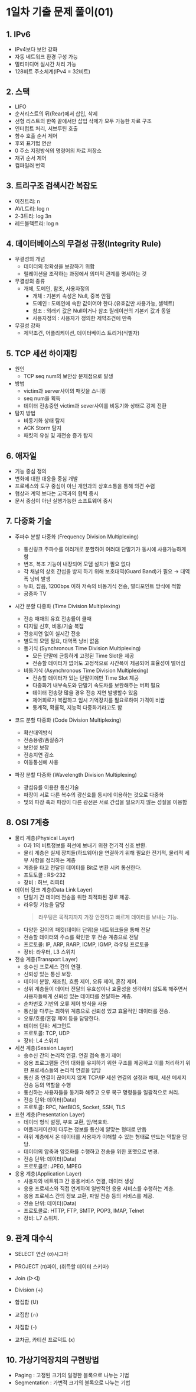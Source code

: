 # 1일차 기출 문제 풀이(01)

## 1. IPv6
  - IPv4보다 보안 강화
  - 자동 네트워크 환경 구성 가능
  - 멀티미디어 실시간 처리 가능
  - 128비트 주소체계(IPv4 = 32비트)

## 2. 스택
  - LIFO
  - 순서리스트의 뒤(Rear)에서 삽입, 삭제
  - 선형 리스트의 한쪽 끝에서만 삽입 삭제가 모두 가능한 자료 구조
  - 인터럽트 처리, 서브루틴 호출
  - 함수 호출 순서 제어
  - 후외 표기법 연산
  - 0 주소 지정방식의 명령어의 자료 저장소
  - 재귀 순서 제어
  - 컴파일러 번역

## 3. 트리구조 검색시간 복잡도
  - 이진트리: n
  - AVL트리: log n
  - 2-3트리: log 3n
  - 레드블랙트리: log n

## 4. 데이터베이스의 무결성 규정(Integrity Rule)
  - 무결성의 개념
    - 데이터의 정확성을 보장하기 위함
    - 릴레이션을 조작하는 과정에서 의미적 관계를 명세하는 것
  - 무결성의 종류
    - 개체, 도메인, 참조, 사용자정의
      - 개체 : 기본키 속성은 Null, 중복 안됨
      - 도메인 : 도메인에 속한 값이어야 한다.(유효값만 사용가능, 셀렉트)
      - 참조 : 외래키 값은 Null이거나 참조 릴레이션의 기본키 값과 동일 
      - 사용자정의 : 사용자가 정의한 제약조건에 만족
  - 무결성 강화
    - 제약조건, 어플리케이션, 데이터베이스 트리거(식별자)

## 5. TCP 세션 하이재킹
  - 원인
    - TCP seq num의 보안상 문제점으로 발생
  - 방법
    - victim과 server사이의 패킷을 스니핑
    - seq num을 획득
    - 데이터 전송중인 victim과 sever사이를 비동기화 상태로 강제 전환
  - 탐지 방법
    - 비동기화 상태 탐지
    - ACK Storm 탐지
    - 패킷의 유실 및 재전송 증가 탐지

## 6. 애자일
  - 기능 중심 정의
  - 변화에 대한 대응을 중심 개발
  - 프로세스와 도구 중심이 아닌 개인과의 상호소통을 통해 의견 수렴
  - 협상과 계약 보다는 고객과의 협력 중시
  - 문서 중심이 아닌 실행가능한 소프트웨어 중시

## 7. 다중화 기술
  - 주파수 분할 다중화 (Frequency Division Multiplexing)
    - 통신링크 주파수를 여러개로 분할하여 여러대 단말기가 동시에 사용가능하게 함
    - 변조, 복조 기능이 내장되어 모뎀 설치가 필요 없다
    - 각 채널의 상호 간섭을 방지 하기 위해 보호대역(Guard Band)가 필요 → 대역폭 낭비 발생
    - 누화, 잡음, 1200bps 이하 저속의 비동기식 전송, 멀티포인트 방식에 적합
    - 공중파 TV
    
  - 시간 분할 다중화 (Time Division Multiplexing)
    - 전송 매채의 유효 전송률이 클때
    - 디지털 신호, 비용/기술 복잡
    - 전송지연 없이 실시간 전송
    - 별도의 모뎀 필요, 대역폭 낭비 없음
    - 동기식 (Synchronous Time Division Multiplexing)
      - 모든 단말에 균등하게 고정된 Time Slot을 제공
      - 전송할 데이터가 없어도 고정적으로 시간폭이 제공되어 효율성이 떨어짐
    - 비동기식 (Asynchronous Time Division Multiplexing)
      - 전송할 데이터가 있는 단말이에만 Time Slot 제공
      - 다중화기 내부속도와 단말기 속도차를 보완해주는 버퍼 필요
      - 데이터 전송량 많을 경우 전송 지연 발생할수 있음
      - 제어회로가 복잡하고 임시 기억장치를 필요로하여 가격이 비쌈
      - 통계적, 확률적, 지능적 다중화기라고도 함
  - 코드 분할 다중화 (Code Division Multiplexing)
    - 확산대역방식
    - 전송용량/품질증가
    - 보안성 보장
    - 전송지연 감소
    - 이동통신에 사용
  - 파장 분할 다중화 (Wavelength Division Multiplexing)
    - 광섬유를 이용한 통신기술
    - 파장이 서로 다른 복수의 광신호를 동시에 이용하는 것으로 다중화
    - 빛의 파장 축과 파장이 다른 광선은 서로 간섭을 일으키지 않는 성질을 이용함

## 8. OSI 7계층
  - 물리 계층(Physical Layer)
    - 0과 1의 비트정보를 회선에 보내기 위한 전기적 신호 반환.
    - 물리 계층은 실제 장치들(하드웨어)을 연결하기 위해 필요한 전기적, 물리적 세부 사항을 정리하는 계층
    - 계층을 타고 전달된 데이터를 Bit로 변환 시켜 통신한다.
    - 프토토콜 : RS-232
    - 장비 : 허브, 리피터
  - 데이터 링크 계층(Data Link Layer)
    - 단말기 간 데이터 전송을 위한 최적화된 경로 제공.
    - 라우팅 기능을 담당
      > 라우팅은 목적지까지 가장 안전하고 빠르게 데이터를 보내는 기능.
    - 다양한 길이의 패킷(데이터 단위)을 네트워크들을 통해 전달
    - 전송할 데이터의 주소를 확인한 후 전송 계층으로 전달
    - 프로토콜: IP, ARP, RARP, ICMP, IGMP, 라우팅 프로토콜
    - 장비: 라우터, L3 스위치
  - 전송 계층(Transport Layer)
    - 송수신 프로세스 간의 연결. 
    - 신뢰성 있는 통신 보장. 
    - 데이터 분할, 재조립, 흐름 제어, 오류 제어, 혼잡 제어.
    - 상위 계층들이 데이터 전달의 유효성이나 효율성을 생각하지 않도록 해주면서 사용자들에게 신뢰성 있는 데이터를 전달하는 계층.
    - 순차번호 기반의 오류 제어 방식을 사용
    - 통신을 다루는 최하위 계층으로 신뢰성 있고 효율적인 데이터를 전송.
    - 오류/흐름/혼잡 제어 등을 담당한다.
    - 데이터 단위: 세그먼트
    - 프로토콜: TCP, UDP
    - 장비: L4 스위치
  - 세션 계층(Session Layer)
    - 송수신 간의 논리적 연결. 연결 접속 동기 제어
    - 응용 프로그램들 간의 대화를 유지하기 위한 구조를 제공하고 이를 처리하기 위한 프로세스들의 논리적 연결을 담당
    - 통신 중 연결이 끊어지지 않게 TCP/IP 세션 연결의 설정과 해제, 세션 메세지 전송 등의 역할을 수행
    - 통신하는 사용자들을 동기화 해주고 오류 복구 명령들을 일괄적으로 처리.
    - 전송 단위: 데이터(Data)
    - 프로토콜: RPC, NetBIOS, Socket, SSH, TLS
  - 표현 계층(Presentation Layer)
    - 데이터 형식 설정, 부호 교환, 암/복호화.
    - 어플리케이션이 다루는 정보를 통신에 알맞는 형태로 만듬
    - 하위 계층에서 온 데이터를 사용자가 이해할 수 있는 형태로 만드는 역할을 담당. 
    - 데이터의 압축과 암호화를 수행하고 전송을 위한 포맷으로 변경. 
    - 전송 단위: 데이터(Data)
    - 프로토콜로: JPEG, MPEG
  - 응용 계층(Application Layer)
    - 사용자와 네트워크 간 응용서비스 연결, 데이터 생성
    - 응용 프로세스와 직접 연계하여 일반적인 응용 서비스를 수행하는 계층.
    - 응용 프로세스 간의 정보 교환, 파일 전송 등의 서비스를 제공. 
    - 전송 단위: 데이터(Data)
    - 프로토콜로: HTTP, FTP, SMTP, POP3, IMAP, Telnet
    - 장비: L7 스위치.

## 9. 관계 대수식
   - SELECT 연산 (σ)시그마
   - PROJECT (π)파이, (취득할 데이터 스키마)
   - Join (▷◁)
   - Division (÷)
   
   - 합집합 (U)
   - 교집합 (∩)
   - 차집합 (-)
   - 교차곱, 카티션 프로덕트 (x)

## 10. 가상기억장치의 구현방법
  - Paging : 고정된 크기의 일정한 블록으로 나누는 기법
  - Segmentation : 가변적 크기의 블록으로 나누는 기법

 
